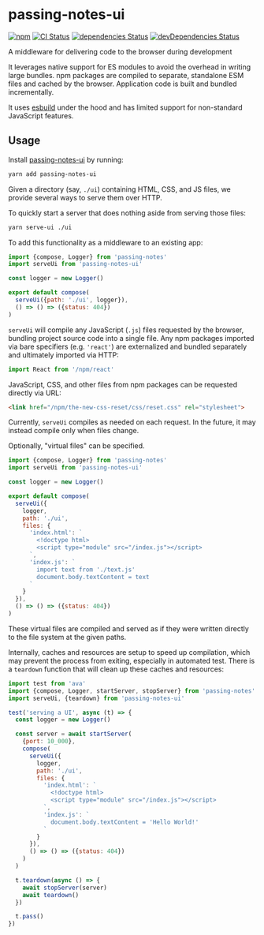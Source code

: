 # passing-notes-ui
[![npm](https://img.shields.io/npm/v/passing-notes-ui.svg)](https://www.npmjs.com/package/passing-notes-ui)
[![CI Status](https://github.com/vinsonchuong/passing-notes-ui/workflows/CI/badge.svg)](https://github.com/vinsonchuong/passing-notes-ui/actions?query=workflow%3ACI)
[![dependencies Status](https://david-dm.org/vinsonchuong/passing-notes-ui/status.svg)](https://david-dm.org/vinsonchuong/passing-notes-ui)
[![devDependencies Status](https://david-dm.org/vinsonchuong/passing-notes-ui/dev-status.svg)](https://david-dm.org/vinsonchuong/passing-notes-ui?type=dev)

A middleware for delivering code to the browser during development

It leverages native support for ES modules to avoid the overhead in writing
large bundles. npm packages are compiled to separate, standalone ESM files and
cached by the browser. Application code is built and bundled incrementally.

It uses [esbuild](https://esbuild.github.io/) under the hood and has limited
support for non-standard JavaScript features.

## Usage
Install [passing-notes-ui](https://www.npmjs.com/package/passing-notes-ui)
by running:

```sh
yarn add passing-notes-ui
```

Given a directory (say, `./ui`) containing HTML, CSS, and JS files, we provide
several ways to serve them over HTTP.

To quickly start a server that does nothing aside from serving those files:

```bash
yarn serve-ui ./ui
```

To add this functionality as a middleware to an existing app:

```javascript
import {compose, Logger} from 'passing-notes'
import serveUi from 'passing-notes-ui'

const logger = new Logger()

export default compose(
  serveUi({path: './ui', logger}),
  () => () => ({status: 404})
)
```

`serveUi` will compile any JavaScript (`.js`) files requested by the browser,
bundling project source code into a single file. Any npm packages imported via
bare specifiers (e.g. `'react'`) are externalized and bundled separately and
ultimately imported via HTTP:

```javascript
import React from '/npm/react'
```

JavaScript, CSS, and other files from npm packages can be requested directly via
URL:

```html
<link href="/npm/the-new-css-reset/css/reset.css" rel="stylesheet">
```

Currently, `serveUi` compiles as needed on each request. In the future, it may
instead compile only when files change.

Optionally, "virtual files" can be specified.

```javascript
import {compose, Logger} from 'passing-notes'
import serveUi from 'passing-notes-ui'

const logger = new Logger()

export default compose(
  serveUi({
    logger,
    path: './ui',
    files: {
      'index.html': `
        <!doctype html>
        <script type="module" src="/index.js"></script>
      `,
      'index.js': `
        import text from './text.js'
        document.body.textContent = text
      `
    }
  }),
  () => () => ({status: 404})
)
```

These virtual files are compiled and served as if they were written directly to
the file system at the given paths.

Internally, caches and resources are setup to speed up compilation, which may
prevent the process from exiting, especially in automated test. There is a
`teardown` function that will clean up these caches and resources:

```javascript
import test from 'ava'
import {compose, Logger, startServer, stopServer} from 'passing-notes'
import serveUi, {teardown} from 'passing-notes-ui'

test('serving a UI', async (t) => {
  const logger = new Logger()

  const server = await startServer(
    {port: 10_000},
    compose(
      serveUi({
        logger,
        path: './ui',
        files: {
          'index.html': `
            <!doctype html>
            <script type="module" src="/index.js"></script>
          `,
          'index.js': `
            document.body.textContent = 'Hello World!'
          `
        }
      }),
      () => () => ({status: 404})
    )
  )

  t.teardown(async () => {
    await stopServer(server)
    await teardown()
  })

  t.pass()
})
```

